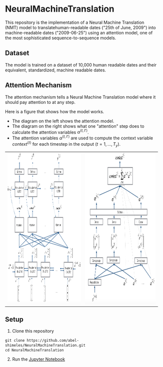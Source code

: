 # NeuralMachineTranslation

This repository is the implementation of a Neural Machine Translation (NMT) model to translatehuman-readable dates ("25th of June, 2009") into machine-readable dates ("2009-06-25") using an attention model, one of the most sophisticated sequence-to-sequence models.

## Dataset

The model is trained on a dataset of 10,000 human readable dates and their equivalent, standardized, machine readable dates.

## Attention Mechanism

The attention mechanism tells a Neural Machine Translation model where it should pay attention to at any step. 

Here is a figure that shows how the model works. 
   * The diagram on the left shows the attention model. 
   * The diagram on the right shows what one "attention" step does to calculate the attention variables $\alpha^{\langle t, t' \rangle}$.
   * The attention variables $\alpha^{\langle t, t' \rangle}$ are used to compute the context variable $context^{\langle t \rangle}$ for each timestep in the output ($t=1, \ldots, T_y$). 
   
<table>
<td> 
<img src="images/attn_model.png" style="width:500;height:500px;"> <br>
</td> 
<td> 
<img src="images/attn_mechanism.png" style="width:500;height:500px;"> <br>
</td> 
</table>

## Setup

1. Clone this repository
```shell
git clone https://github.com/abel-shimeles/NeuralMachineTranslation.git
cd NeuralMachineTranslation
```

2. Run the [Jupyter Notebook](Neural_Machine_Translation_with_Attention)

